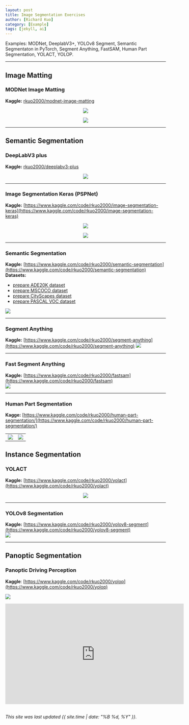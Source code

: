 ```yaml
---
layout: post
title: Image Segmentation Exercises
author: [Richard Kuo]
category: [Example]
tags: [jekyll, ai]
---
```


Examples: MODNet, DeeplabV3+, YOLOv8 Segment, Semantic Segmentaton in PyTorch, Segment Anything, FastSAM, Human Part Segmentation, YOLACT, YOLOP.

---
## Image Matting

### MODNet Image Matting
**Kaggle:** [rkuo2000/modnet-image-matting](https://www.kaggle.com/rkuo2000/modnet-image-matting)<br>
<p align="center"><img src="https://github.com/rkuo2000/AI-course/blob/gh-pages/images/MODNet_DuaLipa.png?raw=true"></p>
<p align="center"><img src="https://github.com/rkuo2000/AI-course/blob/gh-pages/images/MODNet_Halsey.png?raw=true"></p>

---
## Semantic Segmentation

### DeepLabV3 plus
**Kaggle:** [rkuo2000/deeplabv3-plus](https://kaggle.com/rkuo2000/deeplabv3-plus)
<p align="center"><img src="https://github.com/rkuo2000/AI-course/blob/gh-pages/images/deeplabv3_result.png?raw=True"></p>

---
### Image Segmentation Keras (PSPNet)
**Kaggle:** [https://www.kaggle.com/code/rkuo2000/image-segmentation-keras](https://www.kaggle.com/code/rkuo2000/image-segmentation-keras)<br>
<p align="center"><img src="https://github.com/rkuo2000/AI-course/blob/gh-pages/images/pspnet_peny_mart_result.png?raw=True"></p>
<p align="center"><img src="https://github.com/rkuo2000/AI-course/blob/gh-pages/images/pspnet_ade20k_result.png?raw=True"></p>

---
### Semantic Segmentation
**Kaggle:** [https://www.kaggle.com/code/rkuo2000/semantic-segmentation](https://www.kaggle.com/code/rkuo2000/semantic-segmentation)<br>
**Datasets:** 
* [prepare ADE20K dataset](https://cv.gluon.ai/build/examples_datasets/ade20k.html#sphx-glr-download-build-examples-datasets-ade20k-py)
* [prepare MSCOCO dataset](https://cv.gluon.ai/build/examples_datasets/mscoco.html)
* [prepare CityScapes dataset](https://cv.gluon.ai/build/examples_datasets/cityscapes.html)
* [prepare PASCAL VOC dataset](https://cv.gluon.ai/build/examples_datasets/pascal_voc.html)

![](https://github.com/Tramac/awesome-semantic-segmentation-pytorch/blob/master/docs/weimar_000091_000019_gtFine_color.png?raw=true)

---
### Segment Anything
**Kaggle:** [https://www.kaggle.com/code/rkuo2000/segment-anything](https://www.kaggle.com/code/rkuo2000/segment-anything)
![](https://github.com/rkuo2000/AI-course/blob/gh-pages/images/Kaggle_segment-anything.png?raw=true)

--- 
### Fast Segment Anything
**Kaggle:** [https://www.kaggle.com/code/rkuo2000/fastsam](https://www.kaggle.com/code/rkuo2000/fastsam)<br>
![](https://github.com/rkuo2000/AI-course/blob/gh-pages/images/Kaggle_FastSAM.png?raw=true)

---
### Human Part Segmentation
**Kagge:** [https://www.kaggle.com/code/rkuo2000/human-part-segmentation/](https://www.kaggle.com/code/rkuo2000/human-part-segmentation/)<br>
<table>
  <tr>
  <td><img src="https://github.com/PeikeLi/Self-Correction-Human-Parsing/blob/master/demo/demo.jpg?raw=true"></td>
  <td><img src="https://github.com/PeikeLi/Self-Correction-Human-Parsing/blob/master/demo/demo_atr.png?raw=true"></td>
  </tr>
</table>

## Instance Segmentation

### YOLACT
**Kaggle:** [https://www.kaggle.com/code/rkuo2000/yolact](https://www.kaggle.com/code/rkuo2000/yolact)<br>
<p align="center"><img src="https://github.com/rkuo2000/AI-course/blob/gh-pages/images/yolact_traffic.jpg?raw=true"></p>

---
### YOLOv8 Segmentation
**Kaggle:** [https://www.kaggle.com/code/rkuo2000/yolov8-segment](https://www.kaggle.com/code/rkuo2000/yolov8-segment)<br>
![](https://github.com/rkuo2000/AI-course/blob/gh-pages/images/yolov8-segment-bus.png?raw=true)

---
## Panoptic Segmentation

### Panoptic Driving Perception
**Kaggle**: [https://www.kaggle.com/code/rkuo2000/yolop](https://www.kaggle.com/code/rkuo2000/yolop)<br>

![](https://mdimg.wxwenku.com/getimg/ccdf080c7af7e8a10e9b88444af98393d1f7b49c5e9d65ef2cd827532f32de1fa52314f1ea7a53ff4a598fa8606fdabf.jpg)

<iframe width="560" height="315" src="https://www.youtube.com/embed/4f9YHyqnq0A" title="YouTube video player" frameborder="0" allow="accelerometer; autoplay; clipboard-write; encrypted-media; gyroscope; picture-in-picture" allowfullscreen></iframe>
<br>
<br>

*This site was last updated {{ site.time | date: "%B %d, %Y" }}.*

